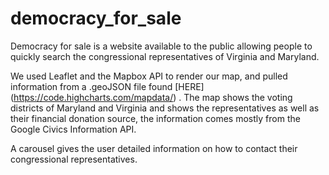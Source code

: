 # democracy_for_sale

Democracy for sale is a website available to the public allowing people to quickly search the congressional representatives of Virginia and Maryland.

We used Leaflet and the Mapbox API to render our map, and pulled information from a .geoJSON file found [HERE] (https://code.highcharts.com/mapdata/) .
The map shows the voting districts of Maryland and Virginia and shows the representatives as well as their financial donation source, the information comes mostly from the Google Civics Information API. 

A carousel gives the user detailed information on how to contact their congressional representatives.

